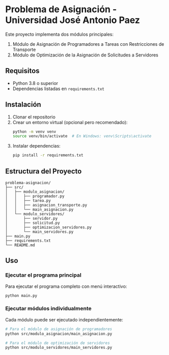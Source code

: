 # Problema de Asignación - Universidad José Antonio Paez

Este proyecto implementa dos módulos principales:

1. Módulo de Asignación de Programadores a Tareas con Restricciones de Transporte
2. Módulo de Optimización de la Asignación de Solicitudes a Servidores

## Requisitos

- Python 3.8 o superior
- Dependencias listadas en `requirements.txt`

## Instalación

1. Clonar el repositorio
2. Crear un entorno virtual (opcional pero recomendado):
   ```bash
   python -m venv venv
   source venv/bin/activate  # En Windows: venv\Scripts\activate
   ```
3. Instalar dependencias:
   ```bash
   pip install -r requirements.txt
   ```

## Estructura del Proyecto

```
problema-asignacion/
├── src/
│   ├── modulo_asignacion/
│   │   ├── programador.py
│   │   ├── tarea.py
│   │   ├── asignacion_transporte.py
│   │   └── main_asignacion.py
│   └── modulo_servidores/
│       ├── servidor.py
│       ├── solicitud.py
│       ├── optimizacion_servidores.py
│       └── main_servidores.py
├── main.py
├── requirements.txt
└── README.md
```

## Uso

### Ejecutar el programa principal

Para ejecutar el programa completo con menú interactivo:

```bash
python main.py
```

### Ejecutar módulos individualmente

Cada módulo puede ser ejecutado independientemente:

```bash
# Para el módulo de asignación de programadores
python src/modulo_asignacion/main_asignacion.py

# Para el módulo de optimización de servidores
python src/modulo_servidores/main_servidores.py
```
